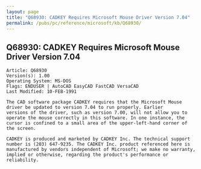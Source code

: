 ```yaml
---
layout: page
title: "Q68930: CADKEY Requires Microsoft Mouse Driver Version 7.04"
permalink: /pubs/pc/reference/microsoft/kb/Q68930/
---
```


## Q68930: CADKEY Requires Microsoft Mouse Driver Version 7.04

	Article: Q68930
	Version(s): 1.00
	Operating System: MS-DOS
	Flags: ENDUSER | AutoCAD EasyCAD FastCAD VersaCAD
	Last Modified: 10-FEB-1991
	
	The CAD software package CADKEY requires that the Microsoft Mouse
	driver be updated to version 7.04 to run properly. Earlier
	versions of the driver, such as version 7.00, will not allow you to
	operate the mouse correctly in this software. In one instance, the
	cursor is confined to a small area of the upper-left-hand corner of
	the screen.
	
	CADKEY is produced and marketed by CADKEY Inc. The technical support
	number is (203) 647-9235. The CADKEY Inc. product referenced here is
	manufactured by vendors independent of Microsoft; we make no warranty,
	implied or otherwise, regarding the product's performance or
	reliability.
